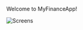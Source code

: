 Welcome to MyFinanceApp!

![Screens](https://github.com/user-attachments/assets/f90592fd-e756-47ec-9e00-1c2d745b4a70)
